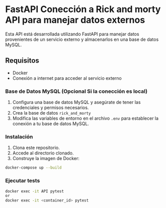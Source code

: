 # FastAPI Conección a Rick and morty API para manejar datos externos

Esta API está desarrollada utilizando FastAPI para manejar datos provenientes de un servicio externo y almacenarlos en una base de datos MySQL.

## Requisitos

- Docker
- Conexión a internet para acceder al servicio externo


### Base de Datos MySQL (Opcional Si la conección es local)
1. Configura una base de datos MySQL y asegúrate de tener las credenciales y permisos necesarios.
2. Crea la base de datos `rick_and_morty`
3. Modifica las variables de entorno en el archivo `.env` para establecer la conexión a tu base de datos MySQL.


### Instalación
1. Clona este repositorio.
2. Accede al directorio clonado.
3. Construye la imagen de Docker:

```bash
docker-compose up --build
```

### Ejecutar tests
```bash
docker exec -it API pytest
or
docker exec -it <container_id> pytest
```
